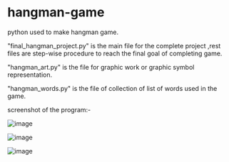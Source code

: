 # hangman-game
python used to make hangman game.

"final_hangman_project.py" is the main file for the complete project ,rest files are step-wise procedure
to reach the final goal of completing game.

"hangman_art.py" is the file for graphic work or graphic symbol representation.

"hangman_words.py" is the file of collection of list of words used in the game.

screenshot of the program:-

![image](https://user-images.githubusercontent.com/87566353/178095357-6a58e81e-f063-4ed4-9d00-b83fafa65d41.png)

![image](https://user-images.githubusercontent.com/87566353/178095360-ef94ad0c-8dc5-47b6-812f-0a93aabb4237.png)

![image](https://user-images.githubusercontent.com/87566353/178095369-8226624e-7852-4cac-8902-64618b0b7d39.png)

